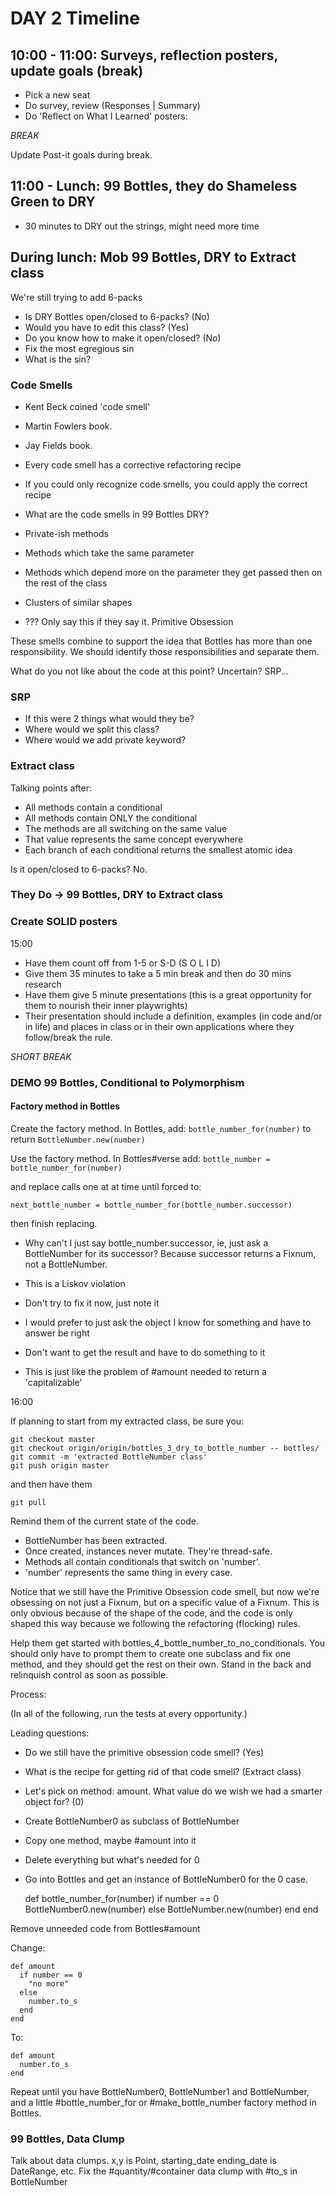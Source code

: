 DAY 2 Timeline
==============

10:00 - 11:00: Surveys, reflection posters, update goals (break)
----------------------------------------------------------------

- Pick a new seat
- Do survey, review (Responses | Summary)
- Do 'Reflect on What I Learned' posters:

*BREAK*

Update Post-it goals during break.

11:00 - Lunch: 99 Bottles, they do Shameless Green to DRY
---------------------------------------------------------

- 30 minutes to DRY out the strings, might need more time

During lunch: Mob 99 Bottles, DRY to Extract class
--------------------------------------------------

We're still trying to add 6-packs

- Is DRY Bottles open/closed to 6-packs? (No)
- Would you have to edit this class? (Yes)
- Do you know how to make it open/closed? (No)
- Fix the most egregious sin
- What is the sin?

### Code Smells

- Kent Beck coined 'code smell'
- Martin Fowlers book.
- Jay Fields book.
- Every code smell has a corrective refactoring recipe
- If you could only recognize code smells, you could apply the correct recipe
- What are the code smells in 99 Bottles DRY?

- Private-ish methods
- Methods which take the same parameter
- Methods which depend more on the parameter they get passed then on the rest of
  the class
- Clusters of similar shapes
- ??? Only say this if they say it. Primitive Obsession

These smells combine to support the idea that Bottles has more than one
responsibility. We should identify those responsibilities and separate them.

What do you not like about the code at this point? Uncertain? SRP...

### SRP

- If this were 2 things what would they be?
- Where would we split this class?
- Where would we add private keyword?

### Extract class

Talking points after:

- All methods contain a conditional
- All methods contain ONLY the conditional
- The methods are all switching on the same value
- That value represents the same concept everywhere
- Each branch of each conditional returns the smallest atomic idea

Is it open/closed to 6-packs? No.

### They Do -> 99 Bottles, DRY to Extract class

### Create SOLID posters

15:00

- Have them count off from 1-5 or S-D (S O L I D)
- Give them 35 minutes to take a 5 min break and then do 30 mins research
- Have them give 5 minute presentations (this is a great opportunity for them to
  nourish their inner playwrights)
- Their presentation should include a definition, examples (in code and/or in
  life) and places in class or in their own applications where they follow/break
  the rule.

*SHORT BREAK*

### DEMO 99 Bottles, Conditional to Polymorphism

#### Factory method in Bottles

Create the factory method. In Bottles, add:
`bottle_number_for(number)` to return `BottleNumber.new(number)`

Use the factory method. In Bottles#verse add:
`bottle_number = bottle_number_for(number)`

and replace calls one at at time until forced to:

`next_bottle_number = bottle_number_for(bottle_number.successor)`

then finish replacing.

- Why can't I just say bottle_number.successor, ie, just ask a BottleNumber for
  its successor? Because successor returns a Fixnum, not a BottleNumber.

- This is a Liskov violation
- Don't try to fix it now, just note it
- I would prefer to just ask the object I know for something and have to answer
  be right
- Don't want to get the result and have to do something to it
- This is just like the problem of #amount needed to return a 'capitalizable'


16:00

If planning to start from my extracted class, be sure you:

    git checkout master
    git checkout origin/origin/bottles_3_dry_to_bottle_number -- bottles/
    git commit -m 'extracted BottleNumber class'
    git push origin master

and then have them

    git pull

Remind them of the current state of the code.

- BottleNumber has been extracted.
- Once created, instances never mutate. They're thread-safe.
- Methods all contain conditionals that switch on 'number'.
- 'number' represents the same thing in every case.

Notice that we still have the Primitive Obsession code smell, but now we're
obsessing on not just a Fixnum, but on a specific value of a Fixnum. This is
only obvious because of the shape of the code, and the code is only shaped this
way because we following the refactoring (flocking) rules.

Help them get started with bottles_4_bottle_number_to_no_conditionals. You
should only have to prompt them to create one subclass and fix one method, and
they should get the rest on their own. Stand in the back and relinquish control
as soon as possible.

Process:

(In all of the following, run the tests at every opportunity.)

Leading questions:

- Do we still have the primitive obsession code smell? (Yes)
- What is the recipe for getting rid of that code smell? (Extract class)
- Let's pick on method: amount. What value do we wish we had a smarter object
  for? (0)

- Create BottleNumber0 as subclass of BottleNumber
- Copy one method, maybe #amount into it
- Delete everything but what's needed for 0
- Go into Bottles and get an instance of BottleNumber0 for the 0 case.

    def bottle_number_for(number)
      if number == 0
        BottleNumber0.new(number)
      else
        BottleNumber.new(number)
      end
    end

Remove unneeded code from Bottles#amount

Change:

    def amount
      if number == 0
        "no more"
      else
        number.to_s
      end
    end

To:

    def amount
      number.to_s
    end

Repeat until you have BottleNumber0, BottleNumber1 and BottleNumber, and
a little #bottle_number_for or #make_bottle_number factory method in Bottles.

### 99 Bottles, Data Clump

Talk about data clumps. x,y is Point, starting\_date ending\_date is DateRange, etc.
Fix the #quantity/#container data clump with #to_s in BottleNumber



